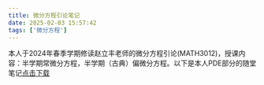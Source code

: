 ```yaml
---
title: 微分方程引论笔记
date: 2025-02-03 15:57:42
tags: ['微分方程']
---
```

本人于2024年春季学期修读赵立丰老师的微分方程引论(MATH3012)，授课内容：半学期常微分方程，半学期（古典）偏微分方程。以下是本人PDE部分的随堂笔记[点击下载](https://Cardigan0214.github.io/pdf/opde.pdf)